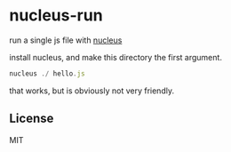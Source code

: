 # nucleus-run

run a single js file with [nucleus](https://github.com/nucleus-js/rustyduk)

install nucleus, and make this directory the first argument.
``` js
nucleus ./ hello.js
```

that works, but is obviously not very friendly.

## License

MIT
